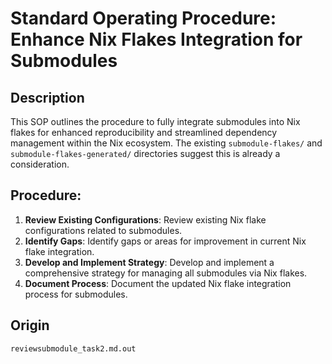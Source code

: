 # Standard Operating Procedure: Enhance Nix Flakes Integration for Submodules

## Description
This SOP outlines the procedure to fully integrate submodules into Nix flakes for enhanced reproducibility and streamlined dependency management within the Nix ecosystem. The existing `submodule-flakes/` and `submodule-flakes-generated/` directories suggest this is already a consideration.

## Procedure:
1.  **Review Existing Configurations**: Review existing Nix flake configurations related to submodules.
2.  **Identify Gaps**: Identify gaps or areas for improvement in current Nix flake integration.
3.  **Develop and Implement Strategy**: Develop and implement a comprehensive strategy for managing all submodules via Nix flakes.
4.  **Document Process**: Document the updated Nix flake integration process for submodules.

## Origin
`reviewsubmodule_task2.md.out`